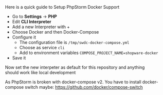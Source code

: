 Here is a quick guide to Setup PhpStorm Docker Support

- Go to **Settings** -> **PHP**
- Edit **CLI Interpreter**
- Add a new Interpreter with +
- Choose Docker and then Docker-Compose
- Configure it
    - The configuration file is `/tmp/swdc-docker-compose.yml`
    - Choose as service `cli`
    - Add to environment variables `COMPOSE_PROJECT_NAME=shopware-docker`
- Save it

Now set the new interpeter as default for this repository and anything should work like local development

As PhpStorm is broken with docker-compose v2. You have to install docker-compose switch maybe: https://github.com/docker/compose-switch
